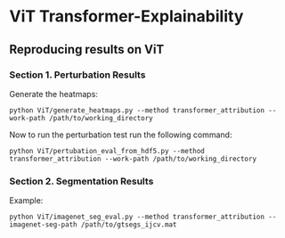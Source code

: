 # ViT Transformer-Explainability

## Reproducing results on ViT

### Section 1. Perturbation Results

Generate the heatmaps:
```
python ViT/generate_heatmaps.py --method transformer_attribution --work-path /path/to/working_directory
```

Now to run the perturbation test run the following command:
```
python ViT/pertubation_eval_from_hdf5.py --method transformer_attribution --work-path /path/to/working_directory
```

### Section 2. Segmentation Results

Example:
```
python ViT/imagenet_seg_eval.py --method transformer_attribution --imagenet-seg-path /path/to/gtsegs_ijcv.mat

```